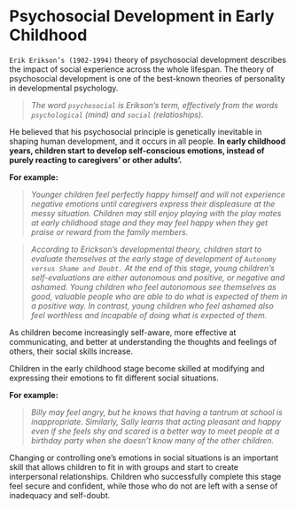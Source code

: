 # Psychosocial Development in Early Childhood
`Erik Erikson’s (1902-1994)` theory of psychosocial development describes the impact of social experience across the whole lifespan. The theory of
psychosocial development is one of the best-known theories of personality in developmental psychology.

> *The word `psychosocial` is Erikson’s term, effectively from the words `psychological` (mind)  and `social` (relatioships).*

He believed that his psychosocial principle is genetically inevitable in shaping human development, and it occurs in all people.  **In early childhood
years, children start to develop self-conscious emotions, instead of purely reacting to caregivers’ or other adults’.**

**For example:**

> *Younger children feel perfectly happy himself and will not  experience negative emotions until caregivers express their displeasure at the messy
> situation. Children may still enjoy playing with the play mates at early childhood stage and they may feel happy when they get praise or reward
> from the family members.*

> *According to Erickson’s developmental theory, children start to evaluate themselves at the early stage of development of `Autonomy versus Shame and
> Doubt.` At the end of this stage, young children’s self-evaluations are either autonomous and positive, or negative and ashamed. Young children who
> feel autonomous see themselves as good, valuable people who are able to do what is expected of them in a positive way. In contrast, young children
> who feel ashamed also feel worthless and incapable of doing what is expected of them.*

As children become increasingly self-aware, more effective at communicating, and better at understanding the thoughts and feelings of others,
their social skills increase.

Children in the early childhood stage become skilled at modifying and expressing their emotions to fit different social situations.

**For example:**

> *Billy may feel angry, but he knows that having a tantrum at school is inappropriate. Similarly, Sally learns that acting pleasant and happy even
> if she feels shy and scared is a better way to meet people at a birthday party when she doesn’t know many of the other children.*

Changing or controlling one’s emotions in social situations is an important skill that allows children to fit in with groups and start to create
interpersonal relationships. Children who successfully complete this stage feel secure and confident, while those who do not are left with a sense
of inadequacy and self-doubt.
